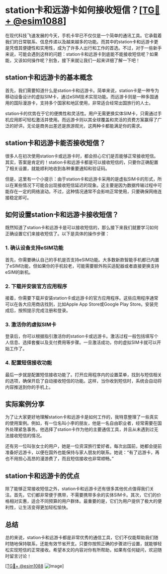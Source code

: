 # station卡和远游卡如何接收短信？[[TG💪+ @esim1088](https://t.me/s/esim1088)]

在现代科技飞速发展的今天，手机卡早已不仅仅是一个简单的通讯工具。它承载着我们的日常联系、信息传递以及越来越多的功能。而其中的station卡和远游卡更是凭借其便捷性和实用性，成为了许多人出行和工作的首选。不过，对于一些新手来说，可能会遇到这样的问题：station卡和远游卡到底能不能接收短信呢？如果能，又该如何操作呢？别急，接下来就让我们一起来详细了解一下吧！

## station卡和远游卡的基本概念

首先，我们需要知道什么是station卡和远游卡。简单来说，station卡是一种专为移动设备设计的虚拟SIM卡，通过eSIM技术实现功能。而远游卡则是一种多国通用的国际漫游卡，支持多个国家和地区使用，非常适合经常出国旅行的人士。

station卡的优势在于它的便携性和灵活性。用户无需更换实体SIM卡，只需通过手机应用即可轻松激活并使用。而远游卡则以其全球覆盖和灵活的资费方案赢得了广泛的好评。无论是商务出差还是旅游观光，这两种卡都能满足你的需求。

## station卡和远游卡能否接收短信？

很多人在初次使用station卡或远游卡时，都会担心它们是否能够正常接收短信。其实，答案是肯定的！station卡和远游卡都是可以接收短信的，只要你正确配置了相关设置，就能顺利地收到各种重要通知和验证码。

但是，这里有一个小提示：由于station卡和远游卡采用的是虚拟SIM卡的形式，所以在某些情况下可能会出现接收短信延迟的现象。这主要是因为数据传输过程中可能存在一定的网络波动。不过，这种情况通常不会影响正常使用，只要确保网络连接稳定即可。

## 如何设置station卡和远游卡接收短信？

既然知道了station卡和远游卡是可以接收短信的，那么接下来我们就要学习如何正确设置它们来接收短信了。以下是具体的操作步骤：

### 1. 确认设备支持eSIM功能

首先，你需要确认自己的手机是否支持eSIM功能。大多数新款智能手机都已内置了eSIM功能，但如果你的手机较老，可能需要额外购买适配器或者直接更换支持eSIM的新机。

### 2. 下载并安装官方应用程序

接着，你需要下载并安装station卡或远游卡的官方应用程序。这些应用程序通常可以在各大应用商店找到，比如Apple App Store或Google Play Store。安装完成后，按照提示完成注册和登录。

### 3. 激活你的虚拟SIM卡

登录后，你可以根据指引激活你的station卡或远游卡。激活过程一般包括填写个人信息、选择套餐以及支付费用等步骤。一旦激活成功，你的虚拟SIM卡就可以开始工作了。

### 4. 配置短信接收功能

最后一步就是配置短信接收功能了。打开应用程序内的设置菜单，找到与短信相关的选项，确保开启了自动接收短信的功能。这样，当你收到短信时，系统会自动将内容推送到你的手机上。

## 实际案例分享

为了让大家更好地理解station卡和远游卡是如何工作的，我特意整理了一些真实的使用案例。例如，有一位名叫小李的朋友，他是一名自由职业者，经常需要在国外处理紧急事务。他选择了station卡作为他的主要通信工具，并且从未遇到过无法接收短信的情况。

还有另一位叫张女士的用户，她是一位资深旅行爱好者。每次出国前，她都会提前准备好远游卡，以便在国外也能保持与家人朋友的联系。她说：“有了远游卡，再也不用担心高昂的漫游费了，而且短信接收也非常顺畅。”

## station卡和远游卡的优点

除了能够正常接收短信之外，station卡和远游卡还有很多其他优点值得我们关注。首先，它们都非常便于携带，不需要携带多余的实体SIM卡。其次，它们的价格相对实惠，适合不同预算的用户群体。最重要的是，它们为用户提供了极大的便利性，让生活变得更加轻松愉快。

## 总结

总的来说，station卡和远游卡都是非常优秀的通信工具，它们不仅能帮助我们随时随地保持联系，还能有效节省开支。只要你按照正确的步骤进行设置，就能够轻松实现短信的正常接收。希望本文的内容对你有所帮助，如果有任何疑问，欢迎随时留言讨论！

[[TG💪+ @esim1088](https://t.me/s/esim1088) ![Image](https://i.postimg.cc/4NQfJmqS/Snipaste-2025-05-13-00-14-12.png)]